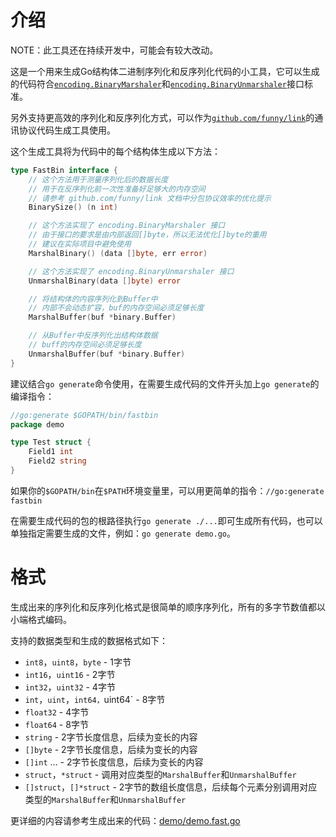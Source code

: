 介绍
====

NOTE：此工具还在持续开发中，可能会有较大改动。

这是一个用来生成Go结构体二进制序列化和反序列化代码的小工具，它可以生成的代码符合[`encoding.BinaryMarshaler`](https://golang.org/pkg/encoding/#BinaryMarshaler)和[`encoding.BinaryUnmarshaler`](https://golang.org/pkg/encoding/#BinaryUnmarshaler)接口标准。

另外支持更高效的序列化和反序列化方式，可以作为[`github.com/funny/link`](https://github.com/funny/link)的通讯协议代码生成工具使用。

这个生成工具将为代码中的每个结构体生成以下方法：

```go
type FastBin interface {
	// 这个方法用于测量序列化后的数据长度
	// 用于在反序列化前一次性准备好足够大的内存空间
	// 请参考 github.com/funny/link 文档中分包协议效率的优化提示
	BinarySize() (n int)

	// 这个方法实现了 encoding.BinaryMarshaler 接口
	// 由于接口的要求是由内部返回[]byte，所以无法优化[]byte的重用
	// 建议在实际项目中避免使用
	MarshalBinary() (data []byte, err error)

	// 这个方法实现了 encoding.BinaryUnmarshaler 接口
	UnmarshalBinary(data []byte) error

	// 将结构体的内容序列化到Buffer中
	// 内部不会动态扩容，buf的内存空间必须足够长度
	MarshalBuffer(buf *binary.Buffer)

	// 从Buffer中反序列化出结构体数据
	// buff的内存空间必须足够长度
	UnmarshalBuffer(buf *binary.Buffer)
}
```

建议结合`go generate`命令使用，在需要生成代码的文件开头加上`go generate`的编译指令：

```go
//go:generate $GOPATH/bin/fastbin
package demo

type Test struct {
	Field1 int
	Field2 string
}
```

如果你的`$GOPATH/bin`在`$PATH`环境变量里，可以用更简单的指令：`//go:generate fastbin`

在需要生成代码的包的根路径执行`go generate ./...`即可生成所有代码，也可以单独指定需要生成的文件，例如：`go generate demo.go`。

格式
====

生成出来的序列化和反序列化格式是很简单的顺序序列化，所有的多字节数值都以小端格式编码。

支持的数据类型和生成的数据格式如下：

* `int8`，`uint8`，`byte` - 1字节
* `int16`，`uint16` - 2字节
* `int32`，`uint32` - 4字节
* `int`，`uint`，`int64，`uint64` - 8字节
* `float32` - 4字节
* `float64` - 8字节
* `string` - 2字节长度信息，后续为变长的内容
* `[]byte` - 2字节长度信息，后续为变长的内容
* `[]int` ... - 2字节长度信息，后续为变长的内容
* `struct`，`*struct` - 调用对应类型的`MarshalBuffer`和`UnmarshalBuffer`
* `[]struct`，`[]*struct` - 2字节的数组长度信息，后续每个元素分别调用对应类型的`MarshalBuffer`和`UnmarshalBuffer`

更详细的内容请参考生成出来的代码：[demo/demo.fast.go](https://github.com/funny/fastbin/blob/master/demo/demo.fast.go)